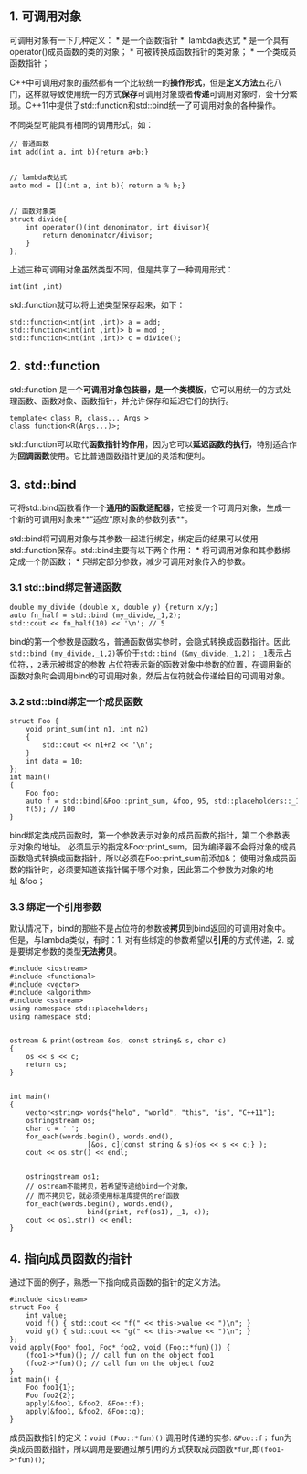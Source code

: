 ## 1. 可调用对象
可调用对象有一下几种定义：
* 是一个函数指针
*  lambda表达式
* 是一个具有operator()成员函数的类的对象；
* 可被转换成函数指针的类对象；
* 一个类成员函数指针；


C++中可调用对象的虽然都有一个比较统一的**操作形式**，但是**定义方法**五花八门，这样就导致使用统一的方式**保存**可调用对象或者**传递**可调用对象时，会十分繁琐。C++11中提供了std::function和std::bind统一了可调用对象的各种操作。


不同类型可能具有相同的调用形式，如：
```
// 普通函数
int add(int a, int b){return a+b;} 


// lambda表达式
auto mod = [](int a, int b){ return a % b;}


// 函数对象类
struct divide{
    int operator()(int denominator, int divisor){
        return denominator/divisor;
    }
};
```
上述三种可调用对象虽然类型不同，但是共享了一种调用形式：
```
int(int ,int)
```
std::function就可以将上述类型保存起来，如下：
```
std::function<int(int ,int)> a = add; 
std::function<int(int ,int)> b = mod ; 
std::function<int(int ,int)> c = divide(); 
```
## 2. std::function
std::function 是一个**可调用对象包装器，是一个类模板**，它可以用统一的方式处理函数、函数对象、函数指针，并允许保存和延迟它们的执行。
```
template< class R, class... Args >
class function<R(Args...)>;
```
std::function可以取代**函数指针的作用**，因为它可以**延迟函数的执行**，特别适合作为**回调函数**使用。它比普通函数指针更加的灵活和便利。

## 3. std::bind
可将std::bind函数看作一个**通用的函数适配器**，它接受一个可调用对象，生成一个新的可调用对象来**“适应”原对象的参数列表**。


std::bind将可调用对象与其参数一起进行绑定，绑定后的结果可以使用std::function保存。std::bind主要有以下两个作用：
* 将可调用对象和其参数绑定成一个防函数；
* 只绑定部分参数，减少可调用对象传入的参数。

### 3.1 std::bind绑定普通函数
```
double my_divide (double x, double y) {return x/y;}
auto fn_half = std::bind (my_divide,_1,2);
std::cout << fn_half(10) << '\n'; // 5
```
bind的第一个参数是函数名，普通函数做实参时，会隐式转换成函数指针。因此`std::bind (my_divide,_1,2)`等价于`std::bind (&my_divide,_1,2)；`
`_1`表示占位符，，`2`表示被绑定的参数
占位符表示新的函数对象中参数的位置，在调用新的函数对象时会调用bind的可调用对象，然后占位符就会传递给旧的可调用对象。

### 3.2 std::bind绑定一个成员函数
```
struct Foo {
    void print_sum(int n1, int n2)
    {
        std::cout << n1+n2 << '\n';
    }
    int data = 10;
};
int main() 
{
    Foo foo;
    auto f = std::bind(&Foo::print_sum, &foo, 95, std::placeholders::_1);
    f(5); // 100
}
```
bind绑定类成员函数时，第一个参数表示对象的成员函数的指针，第二个参数表示对象的地址。
必须显示的指定&Foo::print_sum，因为编译器不会将对象的成员函数隐式转换成函数指针，所以必须在Foo::print_sum前添加&；
使用对象成员函数的指针时，必须要知道该指针属于哪个对象，因此第二个参数为对象的地址 &foo；

### 3.3 绑定一个引用参数
默认情况下，bind的那些不是占位符的参数被**拷贝**到bind返回的可调用对象中。但是，与lambda类似，有时：1. 对有些绑定的参数希望以**引用**的方式传递，2. 或是要绑定参数的类型**无法拷贝**。

```
#include <iostream>
#include <functional>
#include <vector>
#include <algorithm>
#include <sstream>
using namespace std::placeholders;
using namespace std;


ostream & print(ostream &os, const string& s, char c)
{
    os << s << c;
    return os;
}


int main()
{
    vector<string> words{"helo", "world", "this", "is", "C++11"};
    ostringstream os;
    char c = ' ';
    for_each(words.begin(), words.end(), 
                   [&os, c](const string & s){os << s << c;} );
    cout << os.str() << endl;


    ostringstream os1;
    // ostream不能拷贝，若希望传递给bind一个对象，
    // 而不拷贝它，就必须使用标准库提供的ref函数
    for_each(words.begin(), words.end(),
                   bind(print, ref(os1), _1, c));
    cout << os1.str() << endl;
}
```
## 4. 指向成员函数的指针
通过下面的例子，熟悉一下指向成员函数的指针的定义方法。
```
#include <iostream>
struct Foo {
    int value;
    void f() { std::cout << "f(" << this->value << ")\n"; }
    void g() { std::cout << "g(" << this->value << ")\n"; }
};
void apply(Foo* foo1, Foo* foo2, void (Foo::*fun)()) {
    (foo1->*fun)(); // call fun on the object foo1
    (foo2->*fun)(); // call fun on the object foo2
}
int main() {
    Foo foo1{1};
    Foo foo2{2};
    apply(&foo1, &foo2, &Foo::f);
    apply(&foo1, &foo2, &Foo::g);
}
```
成员函数指针的定义：`void (Foo::*fun)()`
调用时传递的实参: `&Foo::f；`
fun为类成员函数指针，所以调用是要通过解引用的方式获取成员函数`*fun`,即`(foo1->*fun)()`;



